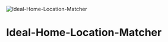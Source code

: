 ![Ideal-Home-Location-Matcher](https://raw.githubusercontent.com/andrew-drogalis/Ideal-Home-Location-Matcher/main/assets/images/Ideal_Home_Location_Matcher.png)

# Ideal-Home-Location-Matcher